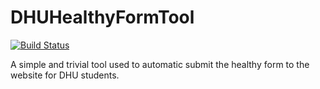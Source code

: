 # DHUHealthyFormTool

[![Build Status](https://travis-ci.org/DCMMC/DHUHealthyFormTool.svg?branch=master)](https://travis-ci.org/DCMMC/DHUHealthyFormTool)

A simple and trivial tool used to automatic submit the healthy form to the website for DHU students.
